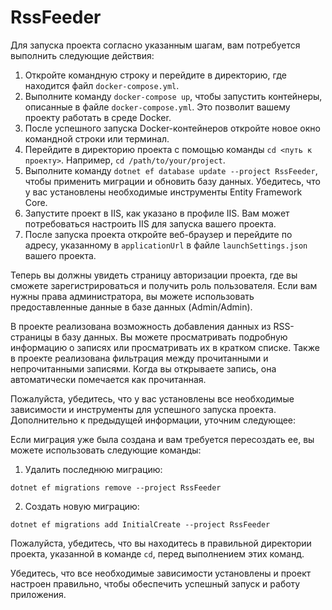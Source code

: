# RssFeeder
Для запуска проекта согласно указанным шагам, вам потребуется выполнить следующие действия:

1. Откройте командную строку и перейдите в директорию, где находится файл `docker-compose.yml`.
2. Выполните команду `docker-compose up`, чтобы запустить контейнеры, описанные в файле `docker-compose.yml`. Это позволит вашему проекту работать в среде Docker.
3. После успешного запуска Docker-контейнеров откройте новое окно командной строки или терминал.
4. Перейдите в директорию проекта с помощью команды `cd <путь к проекту>`. Например, `cd /path/to/your/project`.
5. Выполните команду `dotnet ef database update --project RssFeeder`, чтобы применить миграции и обновить базу данных. Убедитесь, что у вас установлены необходимые инструменты Entity Framework Core.
6. Запустите проект в IIS, как указано в профиле IIS. Вам может потребоваться настроить IIS для запуска вашего проекта.
7. После запуска проекта откройте веб-браузер и перейдите по адресу, указанному в `applicationUrl` в файле `launchSettings.json` вашего проекта.

Теперь вы должны увидеть страницу авторизации проекта, где вы сможете зарегистрироваться и получить роль пользователя. Если вам нужны права администратора, вы можете использовать предоставленные данные в базе данных (Admin/Admin).

В проекте реализована возможность добавления данных из RSS-страницы в базу данных. Вы можете просматривать подробную информацию о записях или просматривать их в кратком списке. Также в проекте реализована фильтрация между прочитанными и непрочитанными записями. Когда вы открываете запись, она автоматически помечается как прочитанная.

Пожалуйста, убедитесь, что у вас установлены все необходимые зависимости и инструменты для успешного запуска проекта.\
Дополнительно к предыдущей информации, уточним следующее:

Если миграция уже была создана и вам требуется пересоздать ее, вы можете использовать следующие команды:

1. Удалить последнюю миграцию:
```
dotnet ef migrations remove --project RssFeeder
```

2. Создать новую миграцию:
```
dotnet ef migrations add InitialCreate --project RssFeeder
```

Пожалуйста, убедитесь, что вы находитесь в правильной директории проекта, указанной в команде `cd`, перед выполнением этих команд.

Убедитесь, что все необходимые зависимости установлены и проект настроен правильно, чтобы обеспечить успешный запуск и работу приложения.
